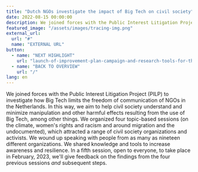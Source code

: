```yaml
---
title: "Dutch NGOs investigate the impact of Big Tech on civil society"
date: 2022-08-15 00:00:00
description: We joined forces with the Public Interest Litigation Project (PILP) to investigate how Big Tech limits the freedom of communication of NGOs in the Netherlands.
featured_image: "/assets/images/tracing-img.png"
external_url:
  url: "#"
  name: "EXTERNAL URL"
button:
  - name: "NEXT HIGHLIGHT"
    url: "launch-of-improvement-plan-campaign-and-research-tools-for-the-field-of-digital-rights"
  - name: "BACK TO OVERVIEW"
    url: "/"
lang: en
---
```


We joined forces with the Public Interest Litigation Project (PILP) to investigate how Big Tech limits the freedom of communication of NGOs in the Netherlands. In this way, we aim to help civil society understand
and minimize manipulation and other harmful effects resulting from the use of Big Tech, among other things. We organized four topic-based sessions (on the climate, women's rights and racism and around migration and the undocumented), which attracted a range of civil society organizations and activists. We wound up speaking with people from as many as nineteen different organizations. We shared knowledge and tools to increase awareness and resilience. In a fifth session, open to
everyone, to take place in February, 2023, we'll give feedback on the findings from the four previous sessions *and* subsequent steps.